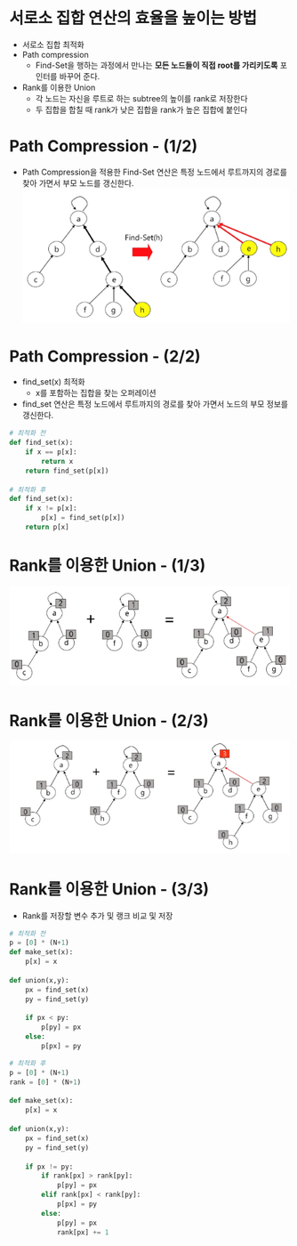 # 서로소 집합 연산의 효율을 높이는 방법
- 서로소 집합 최적화
- Path compression
    - Find-Set을 행하는 과정에서 만나는 **모든 노드들이 직접 root를 가리키도록** 포인터를 바꾸어 준다.
- Rank를 이용한 Union
    - 각 노드는 자신을 루트로 하는 subtree의 높이를 rank로 저장한다
    - 두 집합을 합칠 때 rank가 낮은 집합을 rank가 높은 집합에 붙인다

# Path Compression - (1/2)
- Path Compression을 적용한 Find-Set 연산은 특정 노드에서 루트까지의 경로를 찾아 가면서 부모 노드를 갱신한다.
![alt text](image-9.png)

# Path Compression - (2/2)
- find_set(x) 최적화
    - x를 포함하는 집합을 찾는 오퍼레이션
- find_set 연산은 특정 노드에서 루트까지의 경로를 찾아 가면서 노드의 부모 정보를 갱신한다.
```python
# 최적화 전
def find_set(x):
    if x == p[x]:
        return x
    return find_set(p[x])

# 최적화 후
def find_set(x):
    if x != p[x]:
        p[x] = find_set(p[x])
    return p[x]
```

# Rank를 이용한 Union - (1/3)
![alt text](image-10.png)

# Rank를 이용한 Union - (2/3)
![alt text](image-11.png)

# Rank를 이용한 Union - (3/3)
- Rank를 저장할 변수 추가 및 랭크 비교 및 저장
```python
# 최적화 전
p = [0] * (N+1)
def make_set(x):
    p[x] = x

def union(x,y):
    px = find_set(x)
    py = find_set(y)

    if px < py:
        p[py] = px
    else:
        p[px] = py
```

```python
# 최적화 후
p = [0] * (N+1)
rank = [0] * (N+1)

def make_set(x):
    p[x] = x

def union(x,y):
    px = find_set(x)
    py = find_set(y)

    if px != py:
        if rank[px] > rank[py]:
            p[py] = px
        elif rank[px] < rank[py]:
            p[px] = py
        else:
            p[py] = px
            rank[px] += 1
```
